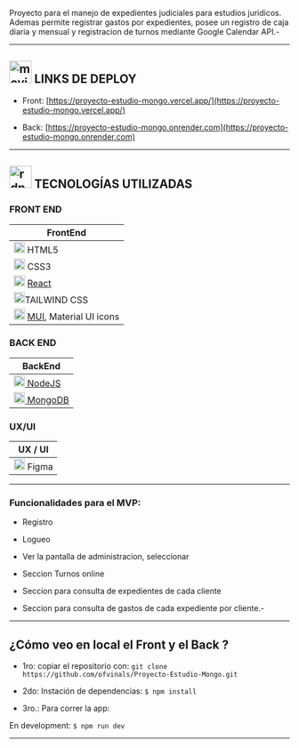 Proyecto para el manejo de expedientes judiciales para estudios juridicos. Ademas permite registrar gastos por expedientes, posee un registro de caja diaria y mensual y registracion de turnos mediante Google Calendar API.- 

---

## <img width="40" height="40" src="https://img.icons8.com/cotton/40/movie-beginning--v1.png" alt="movie-beginning--v1"/> LINKS DE DEPLOY

- Front: [https://proyecto-estudio-mongo.vercel.app/](https://proyecto-estudio-mongo.vercel.app/)

- Back: [https://proyecto-estudio-mongo.onrender.com](https://proyecto-estudio-mongo.onrender.com)

---

## <img width="40" height="40" src="https://img.icons8.com/ios-filled/40/rdp-connection.png" alt="rdp-connection"/>  TECNOLOGÍAS UTILIZADAS

### FRONT END

| FrontEnd |
| ------- |
| <img width="20" height="20" src="https://img.icons8.com/color/20/html-5--v1.png" alt="html-5"/> HTML5 |
| <img width="20" height="20" src="https://img.icons8.com/color/20/css3.png" alt="css3"/> CSS3 |
| <img width="20" height="20" src="https://img.icons8.com/office/20/react.png" alt="react"/> [React](https://react.dev/) |
|<img width="20" height="20" src="https://img.icons8.com/nolan/64/tailwind_css.png" alt="tailwind_css"/>TAILWIND CSS |
| <img width="20" height="20" src="https://img.icons8.com/color/20/material-ui.png" alt="material-ui"/> [MUI](https://mui.com/), Material UI icons |

### BACK END

| BackEnd |
| -------- |
| [<img width="20" height="20" src="https://img.icons8.com/color/20/nodejs.png" alt="nodejs"/> NodeJS](https://nodejs.org/en) |
| [<img width="20" height="20" src="https://img.icons8.com/color/20/mongo-db.png" alt="Mongo DB"/> MongoDB](https://nestjs.com/) |


### UX/UI

| UX / UI |
| -------- |
| <img width="20" height="20" src="https://img.icons8.com/color/20/figma--v1.png" alt="figma--v1"/> Figma |


---

### Funcionalidades para el MVP:

- Registro

- Logueo

- Ver la pantalla de administracion, seleccionar 

- Seccion Turnos online

- Seccion para consulta de expedientes de cada cliente 

- Seccion para consulta de gastos de cada expediente por cliente.-
  
---

## ¿Cómo veo en local el Front y el Back ?

- 1ro: copiar el repositorio con: `git clone https://github.com/ofvinals/Proyecto-Estudio-Mongo.git`

- 2do:  Instación de dependencias:  ```$ npm install```

- 3ro.: Para correr la app:

En development: ```$ npm run dev```

---

